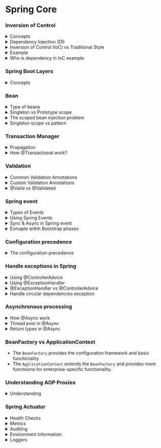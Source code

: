 # Spring Core
### Inversion of Control

<details>
  <summary>Concepts</summary>
  </br>
  
  [Inversion of control (IoC)](https://en.wikipedia.org/wiki/Inversion_of_control) is a design principle used in software development to decouple components and increase modularity.
  
  There are several basic techniques to implement IoC: [(_Illustrating images_)](https://www.tutorialsteacher.com/Content/images/ioc/ioc-patterns.png)
  + Dependency injection
  + Template method design pattern
  + ...

</details>
<details>
  <summary>Dependency Injection (DI)</summary>
  </br>

  DI is a specific technique for achieving IoC. It involves providing dependencies to an object rather than creating them within the object itself. It's a common and popular implementation of the IoC principle.   

</details>
<details>
  <summary>Inversion of Control (IoC) vs Traditional Style</summary>
  </br>
  
  + In the traditional style of programming, a class typically creates its own dependencies. This leads to tightly coupled components and makes testing and maintenance difficult.
  + In the IoC style, dependencies are injected into a class, promoting loose coupling and better testability.

</details>
<details>
  <summary>Example</summary>
  </br>
  
  Imagine a car. In a traditional approach, the Car class is responsible for creating an instance of the Engine class, leading to tight coupling between the `Car` and `Engine` class. But with IoC, the `Car` doesn't create the `Engine`, Car class receives the Engine instance from an external source (like a car factory). IoC reduces coupling and increases modularity.

_Tranditional Approach_
  ```
  public class Car {
      private Engine engine;
  
      public Car() {
          engine = new Engine();
      }
  
      public void start() {
          engine.start();
      }
  }
  ```

_IoC Approach with Dependency Injection_
  ``` 
  public class Car {
      private Engine engine;
  
      public Car(Engine engine) {
          this.engine = engine;
      }
  
      public void start() {
          engine.start();
      }
  }
  ```
</details>

<details>
  <summary>Who is dependency in IoC example</summary>
  </br>
  
```
public class Car {
    private Engine engine;

    public Car(Engine engine) {
        this.engine = engine;
    }
}
```

Consider a `Car` class. It depends on an `Engine` to function. Therefore, the `Engine` is a dependency of the `Car`.

+ The Car class is the dependent class.
+ The Engine class is the dependency.

The key point in IoC is that the `Car` doesn't create the `Engine` itself; it's provided (_injected_) from an external source.

</details>

### Spring Boot Layers
<details>
  <summary>Concepts</summary>
  </br>
  
  1. Presentation Layer – Authentication & Json Translation
  2. Business Layer – Business Logic, Validation & Authorization
  3. Persistence Layer – Storage Logic
  4. Database Layer – Actual Database

</details>

### Bean

<details>
  <summary>Type of beans</summary>
  </br>

  + **Singleton:** A single instance of the bean is created and shared across the entire application.
  + **Prototype:** A new instance of the bean is created every time it is requested.
  + **Request:** A single instance of the bean is created and available for each HTTP request.
  + **Session:** A single instance of the bean is created and available for each HTTP session.
  + **Application:** A single instance of the bean is created and shared across the entire ServletContext.
  + **WebSocket:** A single instance of the bean is created and available for each WebSocket session.

</details>
<details>
  <summary>Singleton vs Prototype scope</summary>
  </br>

  **Singleton:**
  
  + A singleton-scoped bean is instantiated only once per Spring IoC container. All requests for that bean will return the same instance.
  
  ```
  @Configuration
  public class AppConfig {
      @Bean
      @Scope("singleton")
      public MyBean myBean() {
          return new MyBean();
      }
  }
  ```
  _Setup singleton bean_

  ```
  ApplicationContext context = new AnnotationConfigApplicationContext(AppConfig.class);
  MyBean bean1 = context.getBean(MyBean.class);
  MyBean bean2 = context.getBean(MyBean.class);
  
  System.out.println(bean1 == bean2); // Output: true
  ```

  **Prototype:**
  
  + A prototype-scoped bean means that a new instance of the bean is created every time it is requested from the Spring container.

  ```
  @Configuration
  public class AppConfig {
      @Bean
      @Scope("prototype")
      public MyBean myBean() {
          return new MyBean();
      }
  }
  ```

  ```
  ApplicationContext context = new AnnotationConfigApplicationContext(AppConfig.class);
  MyBean bean1 = context.getBean(MyBean.class);
  MyBean bean2 = context.getBean(MyBean.class);
  
  System.out.println(bean1 == bean2); // Output: false
  ```

  _The scoped bean injection problem._

  By default, Spring beans are singletons. The problem arises when we try inject beans of different scopes. For example, a prototype bean into a singleton.

  
</details>
<details>
  <summary>The scoped bean injection problem</summary>
  </br>
  By default, Spring beans are singletons. The problem arises when we try inject beans of different scopes. For example, a prototype bean into a singleton.
  
  ```
  @Configuration
  public class AppConfig {
  
      @Bean
      @Scope(ConfigurableBeanFactory.SCOPE_PROTOTYPE)
      public PrototypeBean prototypeBean() {
          return new PrototypeBean();
      }
  
      @Bean
      public SingletonBean singletonBean() {
          return new SingletonBean();
      }
  }
  ```

  ```
  public class SingletonBean {

    @Autowired
    private PrototypeBean prototypeBean; //The bean is initialized only once. 

    ...
  }
  ```

</details>
<details>
  <summary>Singleton scope vs pattern</summary>
  </br>

  + **Singleton pattern:** There is only once instance of Singleton pattern on the JVM.
  + **Singleton scope:** The Singleton scope only uniquie on the bean name.

</details>

### Transaction Manager
<details>
  <summary>Propagation</summary>
  </br>
  
+ REQUIRED: The REQUIRED propagation is default mode.
+ SUPPORTS: If a transaction exists, then the existing transaction will be used. If there isn't a transaction, it is executed non-transactional.
+ MANDATORY: If there is an active transaction, then it will be used. If there isn't an active transaction, then Spring throws an IllegalTransactionStateException exception.
+ NEVER: Spring throws an exception if there's an active transaction.

**Note**: `@Transactional` will have no effect if used to annotate private, protected, default methods. The proxy generator will ignore them.
</details>
<details>
  <summary>How @Transactional work?</summary>
  </br>

  + You can place the `@Transactional` annotation on a class or method. When applied at the class level, it applies to all public methods of the class.
  + When a method annotated with `@Transactional` is called, Spring creates a proxy that wraps the method call. This proxy manages the transaction lifecycle, including starting the transaction before the method execution and committing or rolling back the transaction after the method execution.
  + By default, transactions are rolled back on unchecked exceptions (subclasses of `RuntimeException`) and errors. However, you can specify that a transaction should roll back on checked exceptions.
  + To enable `@Transactional` support, you need to configure `@EnableTransactionManagement`.

  ```
  @Transactional(rollbackFor = {SQLException.class, IOException.class})
  public void myMethod() throws SQLException, IOException {
      // business logic that might throw these checked exceptions
  }
  ```
</details>

### Validation

<details>
  <summary>Common Validation Annotations</summary>
  </br>

  + `@NotNull`: Ensures that the annotated field is not null.
  + `@NotEmpty`: Ensures that the annotated collection, map, or array is not empty.
  + `@NotBlank`: Ensures that the annotated string is not null and the trimmed length is greater than zero.
  + `@Size:`: Validates that the annotated element’s size is within the specified boundaries.
  + `@Min:`: Ensures that the annotated element is a number and its value is greater than or equal to the specified minimum.
  + `@Max:`: Ensures that the annotated element is a number and its value is less than or equal to the specified maximum.
  + `@Pattern:`: Ensures that the annotated string matches the specified regular expression.
  + `@Email:`: Validates that the annotated string is a valid email address.
  + `@Past:`: Ensures that the annotated date is in the past.
  + `@Future:`: Ensures that the annotated date is in the future.
</details>
<details>
  <summary>Custom Validation Annotations</summary>
  </br>

  ```
  @Documented
  @Target(ElementType.FIELD)
  @Retention(RetentionPolicy.RUNTIME)
  @Constraint(validatedBy = NumberValidation.class)
  public @interface IsNumber {
  
    String message() default "Invalid number";
    Class<?>[] groups() default {};  // Include this line
    Class<? extends Payload>[] payload() default {};  // Include this line
  }
  ```
  _Besides, the `message` attribute, the custom annotation also must have 2 attributes (`groups`, `payload`)._
  ```
  public class NumberValidation implements ConstraintValidator<IsNumber, String> {

    @Override
    public boolean isValid(String value, ConstraintValidatorContext context) {
      return NumberUtils.isParsable(value);
    }
  }
  ```

  ```
  @Data
  public class GoldRequest {
    @IsNumber
    private String value;
  }
  ```
  ```
  @RestController
  public class GoldController {
  
    @PostMapping("/test")
    public void test(@RequestBody @Valid GoldRequest goldRequest) {
      // do something
    }
  }
  ```
</details>
<details>
  <summary>@Valid vs @Validated</summary>
  </br>

  `@Valid`: Typically used to validate request bodies.
  ```
  public class User {
    @NotNull
    @Size(min = 2, max = 30)
    private String name;

    @NotNull
    @Email
    private String email;

    // Getters and setters
  }
  ```
  ```
  @RestController
  @RequestMapping("/api/users")
  public class UserController {
  
      @PostMapping
      public ResponseEntity<User> createUser(@RequestBody @Valid User user) {
          // Business logic to create a user
          return ResponseEntity.ok(user);
      }
  }
  ```

  `@Validated`: Often used to validation difference groups based on business.
  ```
  public class User {
    @NotNull(groups = BasicInfo.class)
    @Size(min = 2, max = 30, groups = BasicInfo.class)
    private String name;

    @NotNull(groups = BasicInfo.class)
    @Email(groups = BasicInfo.class)
    private String email;

    @NotNull(groups = AdvancedInfo.class)
    @Min(value = 18, groups = AdvancedInfo.class)
    private Integer age;

    // Getters and setters
  }
  ```
  ```
  @Service
  @Validated
  public class UserService {
  
      public User createUser(@Validated(BasicInfo.class) User user) {
          // Business logic to create a user
          return user;
      }
  
      public User updateUser(@Validated(AdvancedInfo.class) User user) {
          // Business logic to update a user
          return user;
      }
  }
  ```
In this example, the @Validated annotation is used to validate the User object with specific validation groups (BasicInfo and AdvancedInfo).
</details>

### Spring event

<details>
  <summary>Types of Events</summary>

  + **Built-in Events:** Spring provides several built-in events such as `ContextRefreshedEvent`, `ContextStartedEvent`, `ContextStoppedEvent`, and `ContextClosedEvent`.
  + **Custom Events:** You can create your own custom events by extending the ApplicationEvent class (for versions before Spring 4.2) or simply using any object as an event (from Spring 4.2 onwards).

</details>
<details>
  <summary>Using Spring Events</summary>
  
  ```
  import org.springframework.context.ApplicationEvent;

  public class CustomEvent extends ApplicationEvent {
      private String message;
  
      public CustomEvent(Object source, String message) {
          super(source);
          this.message = message;
      }
  
      public String getMessage() {
          return message;
      }
  }
  ```
  ```
  import org.springframework.context.event.EventListener;
  import org.springframework.stereotype.Component;
  
  @Component
  public class CustomEventListener {
      @EventListener
      public void handleCustomEvent(CustomEvent event) {
          System.out.println("Received custom event - " + event.getMessage());
      }
  }
  ```
</details>
<details>
  <summary>Sync & Async in Spring event</summary>

  **Synchronous Events: **
  By default, Spring events are handled synchronously. This means that when an event is published, the publisher thread waits for all event listeners to process the event before continuing.
  
  **Asynchronous Events: **
  To handle events asynchronously, you can use the `@Async` annotation. This allows the event listener to process the event in a separate thread, freeing up the publisher thread to continue its work without waiting for the listeners to complete.

  ```
  @Configuration
  @EnableAsync
  public class AsyncConfig {
      // Configuration details
  }
  ```
  ```
  @Component
  public class AsyncEventListener {
      @EventListener
      @Async
      public void handleEvent(CustomEvent event) {
          System.out.println("Handling event asynchronously: " + event.getMessage());
      }
  }
  ```
</details>
<details>
  <summary>Exmaple withh Bootstrap phases</summary>
  
  ![](images/bootstrap.png)

</details>


### Configuration precedence
<details>
  <summary>The configuration precedence</summary>
  </br>
  
  ![](images/configuration_priority.png)
  
  + <b>{specific-location}(s)</b>/<b>{application-name}-{profiles}(s).properties</b>
  + {specific-location}(s)/{application-name}-{profiles}(s).yml
  + {specific-location}(s)/{application-name}-{profiles}(s).yaml
  + {specific-location}(s)/application-{profiles}(s).properties
  + ...
  + file:./config/{application-name}-{profiles}(s).properties
  + ...
  + file:./config/application-{profiles}(s).properties
  + ...
  + {specific-location}(s)/{application-name}.properties

  Ref: https://stackoverflow.com/questions/65286686/difference-between-classpath-some-packages-vs-file-some-url-when-configuring-s

</details>

### Handle exceptions in Spring

<details>
  <summary>Using @ControllerAdvice</summary>
  </br>

  **Create the Global Exception Handler:**

  ```
  @ControllerAdvice
  public class GlobalExceptionHandler {
  
      @ExceptionHandler(MyCustomException.class)
      public ResponseEntity<String> handleMyCustomException(MyCustomException ex) {
          return new ResponseEntity<>(ex.getMessage(), HttpStatus.BAD_REQUEST);
      }
  
      @ExceptionHandler(Exception.class)
      public ResponseEntity<String> handleGeneralException(Exception ex) {
          return new ResponseEntity<>("An error occurred", HttpStatus.INTERNAL_SERVER_ERROR);
      }
  }
  ```

  If have any `MyCustomException` or `Exception` are thrown by application. They will be caught by `GlobalExceptionHandler` to handle exception.

</details>
<details>
  <summary>Using @ExceptionHandler</summary>
  </br>
  
  Assume, we want to handle a custom exception called `UserNotFoundException`.
  
  ```
  @RestController
  @RequestMapping("/users")
  public class UserController {
  
      @GetMapping("/{id}")
      public ResponseEntity<User> getUserById(@PathVariable Long id) {
          User user = findUserById(id);
          if (user == null) {
              throw new UserNotFoundException("User not found with id: " + id);
          }
          return new ResponseEntity<>(user, HttpStatus.OK);
      }
  
      // Simulate a method to find a user by ID
      private User findUserById(Long id) {
          // Logic to find user by ID
          return null; // For demonstration, always return null
      }
  
      @ExceptionHandler(UserNotFoundException.class)
      public ResponseEntity<String> handleUserNotFoundException(UserNotFoundException ex) {
          return new ResponseEntity<>(ex.getMessage(), HttpStatus.NOT_FOUND);
      }
  }
  ```
</details>
<details>
  <summary>@ExceptionHandler vs @ControllerAdvice</summary>
  </br>

   `@ExceptionHandler`: 
   + Handles exceptions within a specific controller.
   + More suitable for handling exceptions specific to a single controller.

  `@ExceptionHandler`: 
  + Handles exceptions globally across all controllers.
  + Handles common exceptions that can occur in multiple controllers.
  
</details>
<details>
  <summary>Handle circular dependencies exception</summary>
  </br>

  A circular dependency occurs when two or more components depend on each other directly or indirectly, creating a loop. 

  _Example:_ Consider two Spring beans, `BeanA` and `BeanB`, where `BeanA` depends on `BeanB` and `BeanB` depends on `BeanA`

  **Solutions:**
  + **Redesign:** Often, circular dependencies indicate a design flaw.
  + **Setter Injection:** Use setter injection instead of constructor injection to break the cycle.
  + **`@Lazy` Annotation:** Use the `@Lazy` annotation to delay the initialization of one of the beans.

</details>

### Asynchronous processing

<details>
  <summary>How @Async work</summary>
  </br>

  When you annotate a method with @Async, Spring Boot creates a proxy around the method. When an @Async method is called, the caller does not wait for the method to complete. Instead, the method runs asynchronously in the background. By default, Spring Boot uses a `SimpleAsyncTaskExecutor`, but you can configure a custom `TaskExecutor` to manage the threads. 

</details>
<details>
  <summary>Thread pool in @Async</summary>
  </br>

  By default, Spring uses a simple thread pool configuration for methods annotated with @Async. If you don’t provide a custom `TaskExecutor`, Spring will use a `SimpleAsyncTaskExecutor`.
  + **SimpleAsyncTaskExecutor -** This executor does not reuse threads and creates a new thread for each task. It is suitable for simple use cases and testing but not recommended for production.
  + **ThreadPoolTaskExecutor -** If you define a `ThreadPoolTaskExecutor` bean, Spring will use it instead of the default.

  ```
  @Configuration
  @EnableAsync
  public class AsyncConfig {
  
      @Bean(name = "asyncExecutor")
      public Executor asyncExecutor() {
          ThreadPoolTaskExecutor executor = new ThreadPoolTaskExecutor();
          executor.setCorePoolSize(5);
          executor.setMaxPoolSize(10);
          executor.setQueueCapacity(500);
          executor.setThreadNamePrefix("AsyncThread-");
          executor.initialize();
          return executor;
      }
  }
  ```
</details>

<details>
  <summary>Return types in @Async</summary>
  </br>

  + Void: For methods that do not return a value, simply annotate the method with `@Async`.
  + Return Type: If you need to return a result from an asynchronous method, you can use `Future`, `ListenableFuture` or `CompletableFuture`.

  _Example:_

  ```
    @Async
    public CompletableFuture<String> asyncMethodWithCompletableFuture() {
        return CompletableFuture.supplyAsync(() -> {
            try {
                Thread.sleep(5000);
            } catch (InterruptedException e) {
                // Handle exception
            }
            return "Hello World!";
        });
    }
  ```

  ```
  public void testAsyncMethod() throws InterruptedException, ExecutionException {
    Future<String> future = asyncMethodWithCompletableFuture();

    // Do something else while the async method is running

    String result = future.get(); // This will block until the result is available
    System.out.println("Result from async method: " + result);
  }
  ```
  _Handling the result_

</details>

### BeanFactory vs ApplicationContext

+ The `BeanFactory` provides the configuration framework and basic functionality
+ The `ApplicationContext` extends the `BeanFactory` and provides more functoions for enterprise-specific functionality.
### Understanding AOP Proxies

<details>
  <summary>Understanding</summary>
  </br>
  Let's come up with a sample to clearly understand what a the AOP proxies is
  
  Consider first the scenario have a un-proxied, nothing-special-about-it, straight object reference:
  
  ```
  public class SimplePojo implements Pojo {

     public void foo() {
        // this next method invocation is a direct
        call on the 'this' reference
        this.bar();
     }

     public void bar() {
        // some logic...
     }
  }
  ```
  ```
  public class Main {

     public static void main(String[] args) {

        Pojo pojo = new SimplePojo();

        // this is a direct method call on the 'pojo' reference
        pojo.foo();
     }
  }
  ```
  When the reference (`pojo`) that client code has is a proxy
  ```
  public class Main {

     public static void main(String[] args) {

        ProxyFactory factory = new ProxyFactory(new SimplePojo());
        factory.addInterface(Pojo.class);
        factory.addAdvice(new RetryAdvice());

        Pojo pojo = (Pojo) factory.getProxy();

        // this is a method call on the proxy!
        pojo.foo();
     }
  }
  ```
  
  The key thing to understand here is the `pojo` is a proxy instance, not a Pojo object. So when `pojo` invoke the `foo()` method, the proxy will be able to delegate to all of the interceptors (advice) that are relevant to that particular method call. 
  
  Interceptors may be used to log, do actions before and after the target method (`foo()`).
  
  However, once the call has finally reached the target object, the `SimplePojo` reference in this case, any method calls `this.` such as `this.bar()` or `this.foo()`,  are going to be invoked against the `this` reference, and not the _proxy_. In other word, in this case the `pojo` instance (`SimplePojo`) is being used, not a `pojo` proxy.
  
  Ref: https://docs.spring.io/spring-framework/docs/3.2.x/spring-framework-reference/html/aop.html
  
  Ref: https://jenkov.com/tutorials/java-reflection/dynamic-proxies.html
</details>

### Spring Actuator
<details>
  <summary>Health Checks</summary>
  </br>

  + **Enable Health Endpoint:** `management.endpoints.web.exposure.include=health`
  + **Custom Health Indicators:** You can create custom health indicators by implementing the `HealthIndicator` interface.

  ```
  @Component
  public class CustomHealthIndicator implements HealthIndicator {
      @Override
      public Health health() {
          // Custom logic to determine health status
          boolean healthy = checkHealth();
          if (healthy) {
              return Health.up().withDetail("Custom Health", "All systems go!").build();
          } else {
              return Health.down().withDetail("Custom Health", "Something went wrong!").build();
          }
      }
  
      private boolean checkHealth() {
          // Custom health check logic
          return true;
      }
  }
  ```
  
</details>
<details>
  <summary>Metrics</summary>
  </br>
  
</details>
<details>
  <summary>Auditing</summary>
  </br>
  
</details>
<details>
  <summary>Environment Information</summary>
  </br>
  
</details>
<details>
  <summary>Loggers</summary>
  </br>
  
</details>
